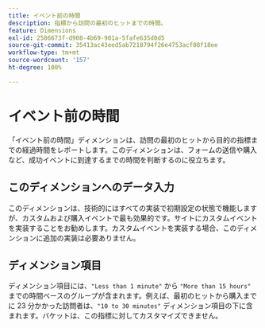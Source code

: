 ```yaml
---
title: イベント前の時間
description: 指標から訪問の最初のヒットまでの時間。
feature: Dimensions
exl-id: 2586673f-d908-4b69-901a-5fafe635d0d5
source-git-commit: 35413ac43eed5ab7218794f26e4753acf08f18ee
workflow-type: tm+mt
source-wordcount: '157'
ht-degree: 100%

---
```


# イベント前の時間

「イベント前の時間」ディメンションは、訪問の最初のヒットから目的の指標までの経過時間をレポートします。このディメンションは、フォームの送信や購入など、成功イベントに到達するまでの時間を判断するのに役立ちます。

## このディメンションへのデータ入力

このディメンションは、技術的にはすべての実装で初期設定の状態で機能しますが、カスタムおよび購入イベントで最も効果的です。サイトにカスタムイベントを実装することをお勧めします。カスタムイベントを実装する場合、このディメンションに追加の実装は必要ありません。

## ディメンション項目

ディメンション項目には、`"Less than 1 minute"` から `"More than 15 hours"` までの時間ベースのグループが含まれます。例えば、最初のヒットから購入までに 23 分かかった訪問者は、`"10 to 30 minutes"` ディメンション項目の下に含まれます。バケットは、この指標に対してカスタマイズできません。
